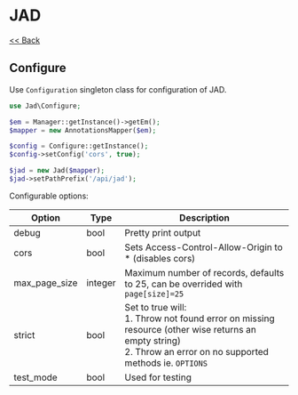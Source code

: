 # JAD

[<< Back](../README.md)

## Configure

Use `Configuration` singleton class for configuration of JAD.

```php
use Jad\Configure;

$em = Manager::getInstance()->getEm();
$mapper = new AnnotationsMapper($em);

$config = Configure::getInstance();
$config->setConfig('cors', true);

$jad = new Jad($mapper);
$jad->setPathPrefix('/api/jad');
```

Configurable options:
        
| Option        | Type    | Description                                             |
| ------------- |-------- | ------------------------------------------------------- |
| debug         | bool    | Pretty print output                                     | 
| cors          | bool    | Sets Access-Control-Allow-Origin to * (disables cors)   | 
| max_page_size | integer | Maximum number of records, defaults to 25, can be overrided with `page[size]=25`       | 
| strict        | bool    | Set to true will:<br />1. Throw not found error on missing resource (other wise returns an empty string)<br />2. Throw an error on no supported methods ie. `OPTIONS`     | 
| test_mode     | bool    | Used for testing        | 
